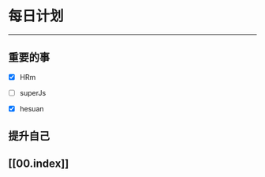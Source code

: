 
# 每日计划
---
## 重要的事

- [x]  HRm 
- [ ]  superJs
- [x]  hesuan 



## 提升自己

  



## [[00.index]]










